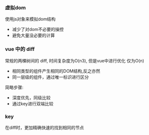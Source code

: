 

### 虚拟dom

使用js对象来模拟dom结构
- 减少了对dom不必要的操控
- 避免大量没必要的计算

### vue 中的 diff 
常规的两棵树间的 diff, 时间复杂度为O(n3), 但是vue中进行优化 仅为O(n)  
- 相同类型的组件产生相同的DOM结构,反之亦然
- 同一层级的组件，通过唯一标识进行区分

简略步骤:  
- 深度优先，同级比较
- 通过key进行双端比较

### key

在diff时，更加精确快速的找到相同的节点

